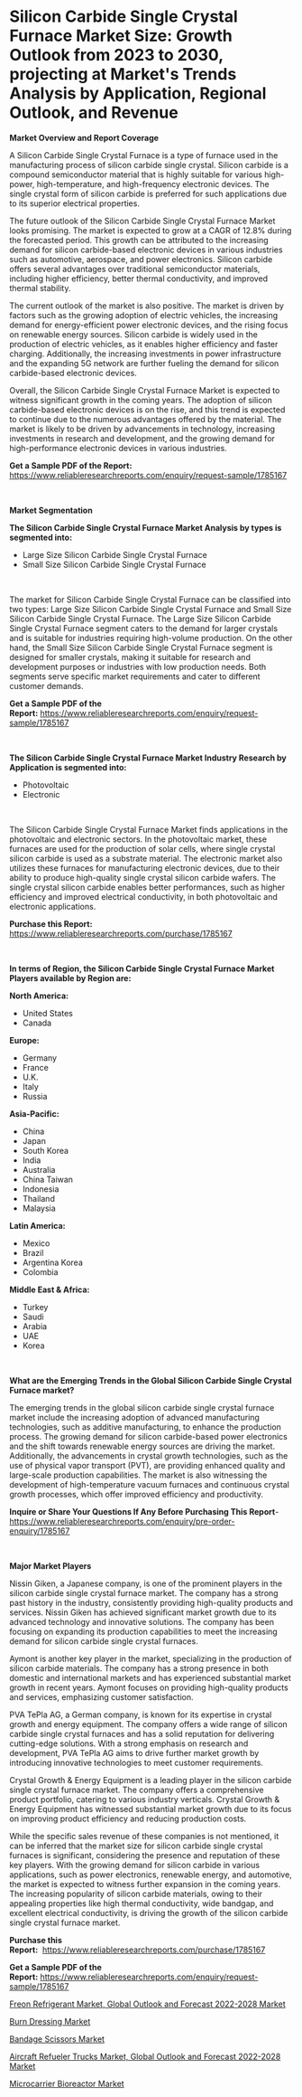 <p><h1>Silicon Carbide Single Crystal Furnace Market Size: Growth Outlook from 2023 to 2030, projecting at Market's Trends Analysis by Application, Regional Outlook, and Revenue</h1></p><p><strong>Market Overview and Report Coverage</strong></p>
<p><p>A Silicon Carbide Single Crystal Furnace is a type of furnace used in the manufacturing process of silicon carbide single crystal. Silicon carbide is a compound semiconductor material that is highly suitable for various high-power, high-temperature, and high-frequency electronic devices. The single crystal form of silicon carbide is preferred for such applications due to its superior electrical properties.</p><p>The future outlook of the Silicon Carbide Single Crystal Furnace Market looks promising. The market is expected to grow at a CAGR of 12.8% during the forecasted period. This growth can be attributed to the increasing demand for silicon carbide-based electronic devices in various industries such as automotive, aerospace, and power electronics. Silicon carbide offers several advantages over traditional semiconductor materials, including higher efficiency, better thermal conductivity, and improved thermal stability.</p><p>The current outlook of the market is also positive. The market is driven by factors such as the growing adoption of electric vehicles, the increasing demand for energy-efficient power electronic devices, and the rising focus on renewable energy sources. Silicon carbide is widely used in the production of electric vehicles, as it enables higher efficiency and faster charging. Additionally, the increasing investments in power infrastructure and the expanding 5G network are further fueling the demand for silicon carbide-based electronic devices.</p><p>Overall, the Silicon Carbide Single Crystal Furnace Market is expected to witness significant growth in the coming years. The adoption of silicon carbide-based electronic devices is on the rise, and this trend is expected to continue due to the numerous advantages offered by the material. The market is likely to be driven by advancements in technology, increasing investments in research and development, and the growing demand for high-performance electronic devices in various industries.</p></p>
<p><strong>Get a Sample PDF of the Report:</strong> <a href="https://www.reliableresearchreports.com/enquiry/request-sample/1785167">https://www.reliableresearchreports.com/enquiry/request-sample/1785167</a></p>
<p>&nbsp;</p>
<p><strong>Market Segmentation</strong></p>
<p><strong>The Silicon Carbide Single Crystal Furnace Market Analysis by types is segmented into:</strong></p>
<p><ul><li>Large Size Silicon Carbide Single Crystal Furnace</li><li>Small Size Silicon Carbide Single Crystal Furnace</li></ul></p>
<p>&nbsp;</p>
<p><p>The market for Silicon Carbide Single Crystal Furnace can be classified into two types: Large Size Silicon Carbide Single Crystal Furnace and Small Size Silicon Carbide Single Crystal Furnace. The Large Size Silicon Carbide Single Crystal Furnace segment caters to the demand for larger crystals and is suitable for industries requiring high-volume production. On the other hand, the Small Size Silicon Carbide Single Crystal Furnace segment is designed for smaller crystals, making it suitable for research and development purposes or industries with low production needs. Both segments serve specific market requirements and cater to different customer demands.</p></p>
<p><strong>Get a Sample PDF of the Report:</strong>&nbsp;<a href="https://www.reliableresearchreports.com/enquiry/request-sample/1785167">https://www.reliableresearchreports.com/enquiry/request-sample/1785167</a></p>
<p>&nbsp;</p>
<p><strong>The Silicon Carbide Single Crystal Furnace Market Industry Research by Application is segmented into:</strong></p>
<p><ul><li>Photovoltaic</li><li>Electronic</li></ul></p>
<p>&nbsp;</p>
<p><p>The Silicon Carbide Single Crystal Furnace Market finds applications in the photovoltaic and electronic sectors. In the photovoltaic market, these furnaces are used for the production of solar cells, where single crystal silicon carbide is used as a substrate material. The electronic market also utilizes these furnaces for manufacturing electronic devices, due to their ability to produce high-quality single crystal silicon carbide wafers. The single crystal silicon carbide enables better performances, such as higher efficiency and improved electrical conductivity, in both photovoltaic and electronic applications.</p></p>
<p><strong>Purchase this Report:</strong>&nbsp; <a href="https://www.reliableresearchreports.com/purchase/1785167">https://www.reliableresearchreports.com/purchase/1785167</a></p>
<p>&nbsp;</p>
<p><strong>In terms of Region, the Silicon Carbide Single Crystal Furnace Market Players available by Region are:</strong></p>
<p>
    <p> <strong> North America: </strong>
        <ul>
            <li>United States</li>
            <li>Canada</li>
        </ul>
        </p> 
    <p> <strong> Europe: </strong>
        <ul>
            <li>Germany</li>
            <li>France</li>
            <li>U.K.</li>
            <li>Italy</li>
            <li>Russia</li>
        </ul>
        </p> 
    <p> <strong> Asia-Pacific: </strong>
        <ul>
            <li>China</li>
            <li>Japan</li>
            <li>South Korea</li>
            <li>India</li>
            <li>Australia</li>
            <li>China Taiwan</li>
            <li>Indonesia</li>
            <li>Thailand</li>
            <li>Malaysia</li>
        </ul>
        </p> 
    <p> <strong> Latin America: </strong>
        <ul>
            <li>Mexico</li>
            <li>Brazil</li>
            <li>Argentina Korea</li>
            <li>Colombia</li>
        </ul>
        </p> 
    <p> <strong> Middle East & Africa: </strong>
        <ul>
            <li>Turkey</li>
            <li>Saudi</li>
            <li>Arabia</li>
            <li>UAE</li>
            <li>Korea</li>
        </ul>
    </p>
    </p>
<p>&nbsp;</p>
<p><strong>What are the Emerging Trends in the Global Silicon Carbide Single Crystal Furnace market?</strong></p>
<p><p>The emerging trends in the global silicon carbide single crystal furnace market include the increasing adoption of advanced manufacturing technologies, such as additive manufacturing, to enhance the production process. The growing demand for silicon carbide-based power electronics and the shift towards renewable energy sources are driving the market. Additionally, the advancements in crystal growth technologies, such as the use of physical vapor transport (PVT), are providing enhanced quality and large-scale production capabilities. The market is also witnessing the development of high-temperature vacuum furnaces and continuous crystal growth processes, which offer improved efficiency and productivity.</p></p>
<p><strong>Inquire or Share Your Questions If Any Before Purchasing This Report</strong>- <a href="https://www.reliableresearchreports.com/enquiry/pre-order-enquiry/1785167">https://www.reliableresearchreports.com/enquiry/pre-order-enquiry/1785167</a></p>
<p>&nbsp;</p>
<p><strong>Major Market Players</strong></p>
<p><p>Nissin Giken, a Japanese company, is one of the prominent players in the silicon carbide single crystal furnace market. The company has a strong past history in the industry, consistently providing high-quality products and services. Nissin Giken has achieved significant market growth due to its advanced technology and innovative solutions. The company has been focusing on expanding its production capabilities to meet the increasing demand for silicon carbide single crystal furnaces.</p><p>Aymont is another key player in the market, specializing in the production of silicon carbide materials. The company has a strong presence in both domestic and international markets and has experienced substantial market growth in recent years. Aymont focuses on providing high-quality products and services, emphasizing customer satisfaction.</p><p>PVA TePla AG, a German company, is known for its expertise in crystal growth and energy equipment. The company offers a wide range of silicon carbide single crystal furnaces and has a solid reputation for delivering cutting-edge solutions. With a strong emphasis on research and development, PVA TePla AG aims to drive further market growth by introducing innovative technologies to meet customer requirements.</p><p>Crystal Growth & Energy Equipment is a leading player in the silicon carbide single crystal furnace market. The company offers a comprehensive product portfolio, catering to various industry verticals. Crystal Growth & Energy Equipment has witnessed substantial market growth due to its focus on improving product efficiency and reducing production costs.</p><p>While the specific sales revenue of these companies is not mentioned, it can be inferred that the market size for silicon carbide single crystal furnaces is significant, considering the presence and reputation of these key players. With the growing demand for silicon carbide in various applications, such as power electronics, renewable energy, and automotive, the market is expected to witness further expansion in the coming years. The increasing popularity of silicon carbide materials, owing to their appealing properties like high thermal conductivity, wide bandgap, and excellent electrical conductivity, is driving the growth of the silicon carbide single crystal furnace market.</p></p>
<p><strong>Purchase this Report:</strong>&nbsp;&nbsp;<a href="https://www.reliableresearchreports.com/purchase/1785167">https://www.reliableresearchreports.com/purchase/1785167</a></p>
<p></p>
<p><strong>Get a Sample PDF of the Report:</strong>&nbsp;<a href="https://www.reliableresearchreports.com/enquiry/request-sample/1785167">https://www.reliableresearchreports.com/enquiry/request-sample/1785167</a></p>
<p><p><a href="https://medium.com/@keenanmarks2023/freon-refrigerant-market-global-outlook-and-forecast-2022-2028-market-size-reveals-the-best-fa5abeba1c4a">Freon Refrigerant Market, Global Outlook and Forecast 2022-2028 Market</a></p><p><a href="https://www.linkedin.com/pulse/burn-dressing-market-size-2023-2030-global-industrial-bdt4e/">Burn Dressing Market</a></p><p><a href="https://www.linkedin.com/pulse/bandage-scissors-market-size-2023-2030-global-industrial-fgvwe/">Bandage Scissors Market</a></p><p><a href="https://medium.com/@chasegibson1901/decoding-aircraft-refueler-trucks-market-global-outlook-and-forecast-2022-2028-market-metrics-83a7bf58df46">Aircraft Refueler Trucks Market, Global Outlook and Forecast 2022-2028 Market</a></p><p><a href="https://www.linkedin.com/pulse/microcarrier-bioreactor-market-size-growth-forecast-bchce/">Microcarrier Bioreactor Market</a></p></p>
